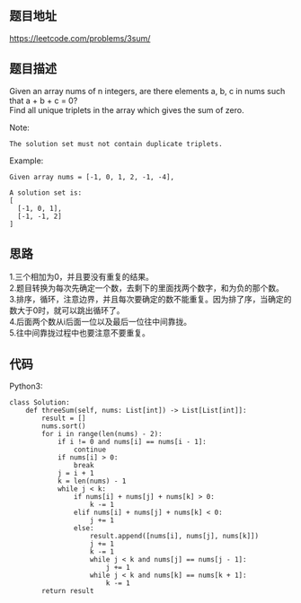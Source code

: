 ## 题目地址
https://leetcode.com/problems/3sum/

## 题目描述
Given an array nums of n integers, are there elements a, b, c in nums such that a + b + c = 0?  
Find all unique triplets in the array which gives the sum of zero.

Note:
```
The solution set must not contain duplicate triplets.
```
Example:
```
Given array nums = [-1, 0, 1, 2, -1, -4],

A solution set is:
[
  [-1, 0, 1],
  [-1, -1, 2]
]
```

## 思路
1.三个相加为0，并且要没有重复的结果。  
2.题目转换为每次先确定一个数，去剩下的里面找两个数字，和为负的那个数。  
3.排序，循环，注意边界，并且每次要确定的数不能重复。因为排了序，当确定的数大于0时，就可以跳出循环了。  
4.后面两个数从i后面一位以及最后一位往中间靠拢。  
5.往中间靠拢过程中也要注意不要重复。

## 代码
Python3:
```
class Solution:
    def threeSum(self, nums: List[int]) -> List[List[int]]:
        result = []
        nums.sort()
        for i in range(len(nums) - 2):
            if i != 0 and nums[i] == nums[i - 1]:
                continue
            if nums[i] > 0:
                break
            j = i + 1
            k = len(nums) - 1
            while j < k:
                if nums[i] + nums[j] + nums[k] > 0:
                    k -= 1
                elif nums[i] + nums[j] + nums[k] < 0:
                    j += 1
                else:
                    result.append([nums[i], nums[j], nums[k]])
                    j += 1
                    k -= 1
                    while j < k and nums[j] == nums[j - 1]:
                        j += 1
                    while j < k and nums[k] == nums[k + 1]:
                        k -= 1
        return result
```
